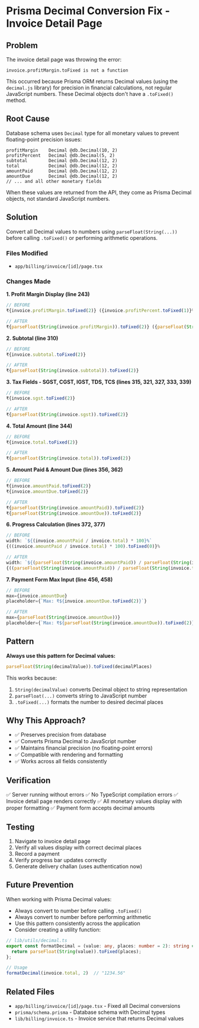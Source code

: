 # Prisma Decimal Conversion Fix - Invoice Detail Page

## Problem
The invoice detail page was throwing the error:
```
invoice.profitMargin.toFixed is not a function
```

This occurred because Prisma ORM returns Decimal values (using the `decimal.js` library) for precision in financial calculations, not regular JavaScript numbers. These Decimal objects don't have a `.toFixed()` method.

## Root Cause
Database schema uses `Decimal` type for all monetary values to prevent floating-point precision issues:
```prisma
profitMargin    Decimal @db.Decimal(10, 2)
profitPercent   Decimal @db.Decimal(5, 2)
subtotal        Decimal @db.Decimal(12, 2)
total           Decimal @db.Decimal(12, 2)
amountPaid      Decimal @db.Decimal(12, 2)
amountDue       Decimal @db.Decimal(12, 2)
// ... and all other monetary fields
```

When these values are returned from the API, they come as Prisma Decimal objects, not standard JavaScript numbers.

## Solution
Convert all Decimal values to numbers using `parseFloat(String(...))` before calling `.toFixed()` or performing arithmetic operations.

### Files Modified
- `app/billing/invoice/[id]/page.tsx`

### Changes Made

**1. Profit Margin Display (line 243)**
```typescript
// BEFORE
₹{invoice.profitMargin.toFixed(2)} ({invoice.profitPercent.toFixed(1)}%)

// AFTER
₹{parseFloat(String(invoice.profitMargin)).toFixed(2)} ({parseFloat(String(invoice.profitPercent)).toFixed(1)}%)
```

**2. Subtotal (line 310)**
```typescript
// BEFORE
₹{invoice.subtotal.toFixed(2)}

// AFTER
₹{parseFloat(String(invoice.subtotal)).toFixed(2)}
```

**3. Tax Fields - SGST, CGST, IGST, TDS, TCS (lines 315, 321, 327, 333, 339)**
```typescript
// BEFORE
₹{invoice.sgst.toFixed(2)}

// AFTER
₹{parseFloat(String(invoice.sgst)).toFixed(2)}
```

**4. Total Amount (line 344)**
```typescript
// BEFORE
₹{invoice.total.toFixed(2)}

// AFTER
₹{parseFloat(String(invoice.total)).toFixed(2)}
```

**5. Amount Paid & Amount Due (lines 356, 362)**
```typescript
// BEFORE
₹{invoice.amountPaid.toFixed(2)}
₹{invoice.amountDue.toFixed(2)}

// AFTER
₹{parseFloat(String(invoice.amountPaid)).toFixed(2)}
₹{parseFloat(String(invoice.amountDue)).toFixed(2)}
```

**6. Progress Calculation (lines 372, 377)**
```typescript
// BEFORE
width: `${(invoice.amountPaid / invoice.total) * 100}%`
{((invoice.amountPaid / invoice.total) * 100).toFixed(0)}%

// AFTER
width: `${(parseFloat(String(invoice.amountPaid)) / parseFloat(String(invoice.total))) * 100}%`
{((parseFloat(String(invoice.amountPaid)) / parseFloat(String(invoice.total))) * 100).toFixed(0)}%
```

**7. Payment Form Max Input (line 456, 458)**
```typescript
// BEFORE
max={invoice.amountDue}
placeholder={`Max: ₹${invoice.amountDue.toFixed(2)}`}

// AFTER
max={parseFloat(String(invoice.amountDue))}
placeholder={`Max: ₹${parseFloat(String(invoice.amountDue)).toFixed(2)}`}
```

## Pattern
**Always use this pattern for Decimal values:**
```typescript
parseFloat(String(decimalValue)).toFixed(decimalPlaces)
```

This works because:
1. `String(decimalValue)` converts Decimal object to string representation
2. `parseFloat(...)` converts string to JavaScript number
3. `.toFixed(...)` formats the number to desired decimal places

## Why This Approach?
- ✅ Preserves precision from database
- ✅ Converts Prisma Decimal to JavaScript number
- ✅ Maintains financial precision (no floating-point errors)
- ✅ Compatible with rendering and formatting
- ✅ Works across all fields consistently

## Verification
✅ Server running without errors
✅ No TypeScript compilation errors
✅ Invoice detail page renders correctly
✅ All monetary values display with proper formatting
✅ Payment form accepts decimal amounts

## Testing
1. Navigate to invoice detail page
2. Verify all values display with correct decimal places
3. Record a payment
4. Verify progress bar updates correctly
5. Generate delivery challan (uses authentication now)

## Future Prevention
When working with Prisma Decimal values:
- Always convert to number before calling `.toFixed()`
- Always convert to number before performing arithmetic
- Use this pattern consistently across the application
- Consider creating a utility function:

```typescript
// lib/utils/decimal.ts
export const formatDecimal = (value: any, places: number = 2): string => {
  return parseFloat(String(value)).toFixed(places);
};

// Usage
formatDecimal(invoice.total, 2)  // "1234.56"
```

## Related Files
- `app/billing/invoice/[id]/page.tsx` - Fixed all Decimal conversions
- `prisma/schema.prisma` - Database schema with Decimal types
- `lib/billing/invoice.ts` - Invoice service that returns Decimal values
